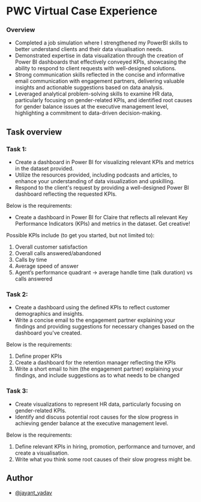 
# PWC Virtual Case Experience

### Overview 

* Completed a job simulation where I strengthened my PowerBI skills to better understand clients and their data visualisation needs.
* Demonstrated expertise in data visualization through the creation of Power BI dashboards that effectively conveyed KPIs, showcasing the ability to respond to client requests with well-designed solutions.
* Strong communication skills reflected in the concise and informative email communication with engagement partners, delivering valuable insights and actionable suggestions based on data analysis.
* Leveraged analytical problem-solving skills to examine HR data, particularly focusing on gender-related KPIs, and identified root causes for gender balance issues at the executive management level, highlighting a commitment to data-driven decision-making.


## Task overview


### Task 1: 

* Create a dashboard in Power BI for visualizing relevant KPIs and metrics in the dataset provided.
* Utilize the resources provided, including podcasts and articles, to enhance your understanding of data visualization and upskilling.
* Respond to the client's request by providing a well-designed Power BI dashboard reflecting the requested KPIs.

Below is the requirements:
* Create a dashboard in Power BI for Claire that reflects all relevant Key Performance Indicators (KPIs) and metrics in the dataset. Get creative! 

Possible KPIs include (to get you started, but not limited to):

1. Overall customer satisfaction
2. Overall calls answered/abandoned
3. Calls by time
4. Average speed of answer
5. Agent’s performance quadrant -> average handle time (talk duration) vs calls answered


### Task 2:


* Create a dashboard using the defined KPIs to reflect customer demographics and insights.
* Write a concise email to the engagement partner explaining your findings and providing suggestions for necessary changes based on the dashboard you've created.

Below is the requirements:

1. Define proper KPIs
2. Create a dashboard for the retention manager reflecting the KPIs
3. Write a short email to him (the engagement partner) explaining your findings, and include suggestions as to what needs to be changed


### Task 3: 

* Create visualizations to represent HR data, particularly focusing on gender-related KPIs.
* Identify and discuss potential root causes for the slow progress in achieving gender balance at the executive management level.

Below is the requirements:

1. Define relevant KPIs in hiring, promotion, performance and turnover, and create a visualisation.
2. Write what you think some root causes of their slow progress might be.
## Author

- [@jayant_yadav](https://www.github.com/jayantjy9)

